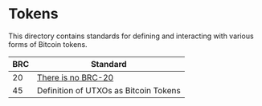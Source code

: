 # Tokens

This directory contains standards for defining and interacting with various forms of Bitcoin tokens.

BRC | Standard
-----|------------------
20   | [There is no BRC-20](./0020.md)
45   | Definition of UTXOs as Bitcoin Tokens
